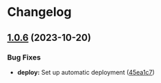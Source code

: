 # Changelog

## [1.0.6](https://github.com/postalsys/certs/compare/v1.0.5...v1.0.6) (2023-10-20)


### Bug Fixes

* **deploy:** Set up automatic deployment ([45ea1c7](https://github.com/postalsys/certs/commit/45ea1c71d8a4bf8fdbacefa38fa529022e68748e))
